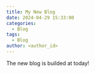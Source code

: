 ```yaml
---
title: My New Blog
date: 2024-04-29 15:33:00
categories:
  - Blog
tags:
  - Blog
author: <author_id>
---
```


The new blog is builded at today!